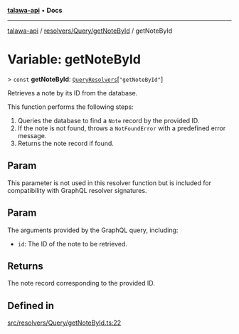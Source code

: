 [**talawa-api**](../../../../README.md) • **Docs**

***

[talawa-api](../../../../modules.md) / [resolvers/Query/getNoteById](../README.md) / getNoteById

# Variable: getNoteById

\> `const` **getNoteById**: [`QueryResolvers`](../../../../types/generatedGraphQLTypes/type-aliases/QueryResolvers.md)\[`"getNoteById"`\]

Retrieves a note by its ID from the database.

This function performs the following steps:
1. Queries the database to find a `Note` record by the provided ID.
2. If the note is not found, throws a `NotFoundError` with a predefined error message.
3. Returns the note record if found.

## Param

This parameter is not used in this resolver function but is included for compatibility with GraphQL resolver signatures.

## Param

The arguments provided by the GraphQL query, including:
  - `id`: The ID of the note to be retrieved.

## Returns

The note record corresponding to the provided ID.

## Defined in

[src/resolvers/Query/getNoteById.ts:22](https://github.com/PalisadoesFoundation/talawa-api/blob/790ab2939a7c80eb0ff31afd318f8889a001f225/src/resolvers/Query/getNoteById.ts#L22)
